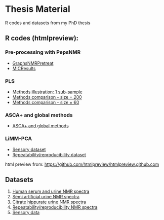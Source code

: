 # Thesis Material
R codes and datasets from my PhD thesis

## R codes (htmlpreview):

 ### Pre-processing with PepsNMR
 
  * [GraphsNMRPretreat](https://htmlpreview.github.io/?https://raw.githubusercontent.com/ManonMartin/thesisMaterial/master/R_Codes/2-Preprocessing/GraphsNMRPretreat.html#1_pre-processing_workflow)
  * [MICResults](https://htmlpreview.github.io/?https://raw.githubusercontent.com/ManonMartin/thesisMaterial/master/R_Codes/2-Preprocessing/MICResults.html)
  
 ### PLS
 
  * [Methods illustration: 1 sub-sample](https://htmlpreview.github.io/?https://raw.githubusercontent.com/ManonMartin/thesisMaterial/master/R_Codes/3-PLS/Application1sample.html)
  * [Methods comparison - size = 200](https://htmlpreview.github.io/?https://raw.githubusercontent.com/ManonMartin/thesisMaterial/master/R_Codes/3-PLS/Comp_methods_main%20-%20size%20%3D%20200.html)
  * [Methods comparison - size = 60](https://htmlpreview.github.io/?https://raw.githubusercontent.com/ManonMartin/thesisMaterial/master/R_Codes/3-PLS/Comp_methods_main%20-%20size%20%3D%2060.html)
 
 ### ASCA+ and global methods
 
  * [ASCA+ and global methods](https://htmlpreview.github.io/?https://raw.githubusercontent.com/ManonMartin/thesisMaterial/master/R_Codes/4-ASCA_globalmethods/Code_article_Guisset_et_al.html)
 
 
 ### LiMM-PCA
   * [Sensory dataset](https://htmlpreview.github.io/?https://raw.githubusercontent.com/ManonMartin/thesisMaterial/master/R_Codes/5-LiMMPCA/Sensory_Data_Naes_interaction.html)
   * [Repeatability/reproducibility dataset](https://htmlpreview.github.io/?https://raw.githubusercontent.com/ManonMartin/thesisMaterial/master/R_Codes/5-LiMMPCA/SerumHumanData.html)
  
  
  
html preview from: https://github.com/htmlpreview/htmlpreview.github.com


## Datasets

1. [Human serum and urine NMR spectra](https://github.com/ManonMartin/thesisMaterial/tree/master/Datasets/1_human_serum_urine)
2. [Semi artificial urine NMR spectra](https://github.com/ManonMartin/thesisMaterial/tree/master/Datasets/2_semi_artificial_urine)
3. [Citrate hippurate urine NMR spectra](https://github.com/ManonMartin/thesisMaterial/tree/master/Datasets/3_citrate_hippurate_urine)
4. [Repeatability/reproducibility NMR spectra](https://github.com/ManonMartin/thesisMaterial/tree/master/Datasets/4_repeatability_reproducibility)
5. [Sensory data](https://github.com/ManonMartin/thesisMaterial/tree/master/Datasets/5_sensory)
